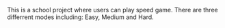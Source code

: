 This is a school project where users can play speed game. 
There are three differrent modes including: Easy, Medium and Hard. 